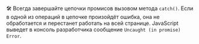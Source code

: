 🛠 Всегда завершайте цепочки промисов вызовом метода `catch()`. Если в одной из операций в цепочке произойдёт ошибка, она не обработается и перестанет работать на всей странице. JavaScript выведет в консоль разработчика сообщение `Uncaught (in promise) Error`.
